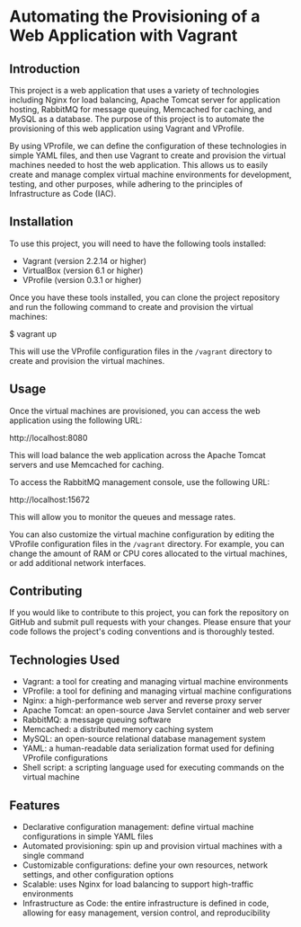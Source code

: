 # Automating the Provisioning of a Web Application with Vagrant

## Introduction

This project is a web application that uses a variety of technologies including Nginx for load balancing, Apache Tomcat server for application hosting, RabbitMQ for message queuing, Memcached for caching, and MySQL as a database. The purpose of this project is to automate the provisioning of this web application using Vagrant and VProfile.

By using VProfile, we can define the configuration of these technologies in simple YAML files, and then use Vagrant to create and provision the virtual machines needed to host the web application. This allows us to easily create and manage complex virtual machine environments for development, testing, and other purposes, while adhering to the principles of Infrastructure as Code (IAC).

## Installation

To use this project, you will need to have the following tools installed:

- Vagrant (version 2.2.14 or higher)
- VirtualBox (version 6.1 or higher)
- VProfile (version 0.3.1 or higher)

Once you have these tools installed, you can clone the project repository and run the following command to create and provision the virtual machines:

$ vagrant up


This will use the VProfile configuration files in the `/vagrant` directory to create and provision the virtual machines.

## Usage

Once the virtual machines are provisioned, you can access the web application using the following URL:

http://localhost:8080


This will load balance the web application across the Apache Tomcat servers and use Memcached for caching.

To access the RabbitMQ management console, use the following URL:

http://localhost:15672


This will allow you to monitor the queues and message rates.

You can also customize the virtual machine configuration by editing the VProfile configuration files in the `/vagrant` directory. For example, you can change the amount of RAM or CPU cores allocated to the virtual machines, or add additional network interfaces.

## Contributing

If you would like to contribute to this project, you can fork the repository on GitHub and submit pull requests with your changes. Please ensure that your code follows the project's coding conventions and is thoroughly tested.

## Technologies Used

- Vagrant: a tool for creating and managing virtual machine environments
- VProfile: a tool for defining and managing virtual machine configurations
- Nginx: a high-performance web server and reverse proxy server
- Apache Tomcat: an open-source Java Servlet container and web server
- RabbitMQ: a message queuing software
- Memcached: a distributed memory caching system
- MySQL: an open-source relational database management system
- YAML: a human-readable data serialization format used for defining VProfile configurations
- Shell script: a scripting language used for executing commands on the virtual machine

## Features

- Declarative configuration management: define virtual machine configurations in simple YAML files
- Automated provisioning: spin up and provision virtual machines with a single command
- Customizable configurations: define your own resources, network settings, and other configuration options
- Scalable: uses Nginx for load balancing to support high-traffic environments
- Infrastructure as Code: the entire infrastructure is defined in code, allowing for easy management, version control, and reproducibility

